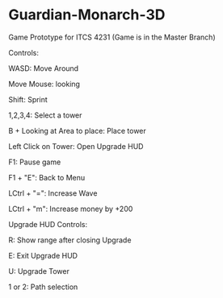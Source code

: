 # Guardian-Monarch-3D
Game Prototype for ITCS 4231
(Game is in the Master Branch)

Controls:

WASD: Move Around

Move Mouse: looking

Shift: Sprint

1,2,3,4: Select a tower

B + Looking at Area to place: Place tower

Left Click on Tower: Open Upgrade HUD

F1: Pause game

F1 + "E": Back to Menu

LCtrl + "=": Increase Wave

LCtrl + "m": Increase money by +200 



Upgrade HUD Controls:

R: Show range after closing Upgrade

E: Exit Upgrade HUD

U: Upgrade Tower

1 or 2: Path selection
